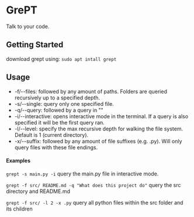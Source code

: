 # GrePT
Talk to your code. 

## Getting Started
download grept using:
`sudo apt intall grept`

## Usage

 - -f/--files: followed by any amount of paths. Folders are queried recursively up to a specified depth. 
 - -s/--single: query only one specified file.
 - -q/--query: followed by a query in ""
 - -i/--interactive: opens interactive mode in the terminal. If a query is also specified it will be the first query ran.
 - -l/--level: specify the max recursive depth for walking the file system. Default is 1 (current directory).
 - -x/--suffix: followed by any amount of file suffixes (e.g. .py). Will only query files with these file endings.

#### Examples

`grept -s main.py -i` query the main.py file in interactive mode.

`grept -f src/ README.md -q "What does this project do"` query the src directory and README.md

`grept -f src/ -l 2 -x .py` query all python files within the src folder and its children
